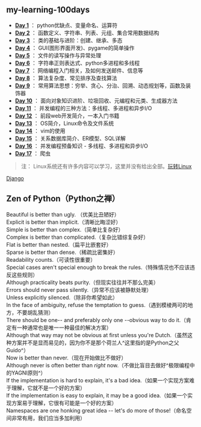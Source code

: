 ## my-learning-100days
+ [**Day 1**](https://github.com/2048JiaLi/my-learning-100days/blob/master/1029-day1.md) ： python优缺点、变量命名、运算符
+ [**Day 2**](https://github.com/2048JiaLi/my-learning-100days/blob/master/1030-Day2.md) ： 函数定义、字符串、列表、元组、集合常用数据结构
+ [**Day 3**](https://github.com/2048JiaLi/my-learning-100days/blob/master/1031-day3.md) ： 类的基础与进阶：创建、继承、多态
+ [**Day 4**](https://github.com/2048JiaLi/my-learning-100days/blob/master/1101-day4.md) ： GUI(图形界面开发)、pygame的简单操作
+ [**Day 5**](https://github.com/2048JiaLi/my-learning-100days/blob/master/1102-day5.md) ： 文件的读写操作与异常处理
+ [**Day 6**](https://github.com/2048JiaLi/my-learning-100days/blob/master/1104-day6.md) ： 字符串正则表达式、python多进程和多线程
+ [**Day 7**](https://github.com/2048JiaLi/my-learning-100days/blob/master/1105-day7.md) ： 网络编程入门相关，及如何发送邮件、信息等
+ [**Day 8**](https://github.com/2048JiaLi/my-learning-100days/blob/master/1106-day8.md) ： 算法复杂度、常见排序及查找算法
+ [**Day 9**](https://github.com/2048JiaLi/my-learning-100days/blob/master/1107-day9.md) ： 常用算法思想：穷举、贪心、分治、回溯、动态规划等，函数及装饰器
+ [**Day 10**](https://github.com/2048JiaLi/my-learning-100days/blob/master/1108-day10.md) ： 面向对象知识进阶、垃圾回收、元编程和元类、生成器方法
+ [**Day 11**](./1109-day11.md) ： 并发编程的三种方法：多线程、多进程和异步I/O
+ [**Day 12**](./1110-day12.md) ： 前段web开发简介，一本入门书籍
+ [**Day 13**](./1111-day13.md) ： OS简介，Linux命令及文件系统
+ [**Day 14**](./1112-day14.md) ： vim的使用   
+ [**Day 15**](./1113-day15.md) ： 关系数据库简介、ER模型、SQL详解
+ [**Day 16**](./1114-day16.md) ： 并发编程预备知识 - 多线程、多进程和异步I/O
+ [**Day 17**](./1115-day17.md) ： 爬虫

> 注： Linux系统还有许多内容可以学习，这里并没有给出全部。[玩转Linux](https://github.com/jackfrued/Python-100-Days/blob/master/Day31-35/31-35.%E7%8E%A9%E8%BD%ACLinux%E6%93%8D%E4%BD%9C%E7%B3%BB%E7%BB%9F.md)

[Django](https://github.com/jackfrued/Python-100-Days/tree/master/Day41-55)


## Zen of Python（Python之禅）
Beautiful is better than ugly. （优美比丑陋好）   
Explicit is better than implicit.（清晰比晦涩好）    
Simple is better than complex.（简单比复杂好）    
Complex is better than complicated.（复杂比错综复杂好）    
Flat is better than nested.（扁平比嵌套好）    
Sparse is better than dense.（稀疏比密集好）    
Readability counts.（可读性很重要）    
Special cases aren't special enough to break the rules.（特殊情况也不应该违反这些规则）    
Although practicality beats purity.（但现实往往并不那么完美）    
Errors should never pass silently.（异常不应该被静默处理）    
Unless explicitly silenced.（除非你希望如此）    
In the face of ambiguity, refuse the temptation to guess.（遇到模棱两可的地方，不要胡乱猜测）   
There should be one-- and preferably only one --obvious way to do it.（肯定有一种通常也是唯一一种最佳的解决方案）    
Although that way may not be obvious at first unless you're Dutch.（虽然这种方案并不是显而易见的，因为你不是那个荷兰人^这里指的是Python之父Guido^）   
Now is better than never.（现在开始做比不做好）   
Although never is often better than *right* now.（不做比盲目去做好^极限编程中的YAGNI原则^）    
If the implementation is hard to explain, it's a bad idea.（如果一个实现方案难于理解，它就不是一个好的方案）   
If the implementation is easy to explain, it may be a good idea.（如果一个实现方案易于理解，它很有可能是一个好的方案）   
Namespaces are one honking great idea -- let's do more of those!（命名空间非常有用，我们应当多加利用）


